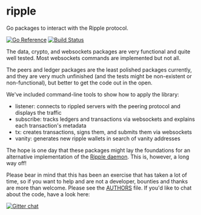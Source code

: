 ripple
======

Go packages to interact with the Ripple protocol.

[![Go Reference](https://pkg.go.dev/badge/github.com/asovetnikov/ripple.svg)](https://pkg.go.dev/github.com/asovetnikov/ripple)
[![Build Status](https://github.com/asovetnikov/ripple/actions/workflows/go.yml/badge.svg)](https://github.com/asovetnikov/ripple/actions/workflows/go.yml)

The data, crypto, and websockets packages are very functional and quite well tested. Most websockets commands are implemented but not all.

The peers and ledger packages are the least polished packages currently, and they are very much unfinished (and the tests might be non-existent or non-functional), but better to get the code out in the open.

We've included command-line tools to show how to apply the library:

* listener: connects to rippled servers with the peering protocol and displays the traffic
* subscribe: tracks ledgers and transactions via websockets and explains each transaction's metadata
* tx: creates transactions, signs them, and submits them via websockets
* vanity: generates new ripple wallets in search of vanity addresses

The hope is one day that these packages might lay the foundations for an alternative implementation of the [Ripple daemon](https://github.com/ripple/rippled). This is, however, a long way off!

Please bear in mind that this has been an exercise that has taken a lot of time, so if you want to help and are not a developer, bounties and thanks are more than welcome. Please see the [AUTHORS](https://github.com/asovetnikov/ripple/blob/master/AUTHORS) file. If you'd like to chat about the code, have a look here:

[![Gitter chat](https://badges.gitter.im/asovetnikov/ripple.png)](https://gitter.im/asovetnikov/ripple)
